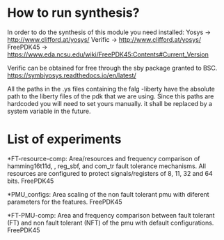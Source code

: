 How to run synthesis?
===============

In order to do the synthesis of this module you need installed:
Yosys ->  http://www.clifford.at/yosys/
Verific -> http://www.clifford.at/yosys/
FreePDK45  -> https://www.eda.ncsu.edu/wiki/FreePDK45:Contents#Current_Version

Verific can be obtained for free through the sby package granted to BSC.
https://symbiyosys.readthedocs.io/en/latest/

All the paths in the .ys files containing the falg -liberty have the absolute 
path to the liberty files of the pdk that we are using. Since this paths are
hardcoded you will need to set yours manually. it shall be replaced by a system
variable in the future.

List of experiments
=======================

*FT-resource-comp: Area/resources and frequency comparison of
hamming16t11d, , reg_sbf, and com_tr fault tolerance mechanisms.
All resources are configured to protect signals/registers of
8, 11, 32 and 64 bits. FreePDK45

*PMU\_configs: Area scaling of the non fault tolerant pmu with diferent
parameters for the features. FreePDK45

*FT-PMU-comp: Area and frequency comparison between fault tolerant (FT) and non
fault tolerant (NFT) of the pmu with default configurations. FreePDK45 

